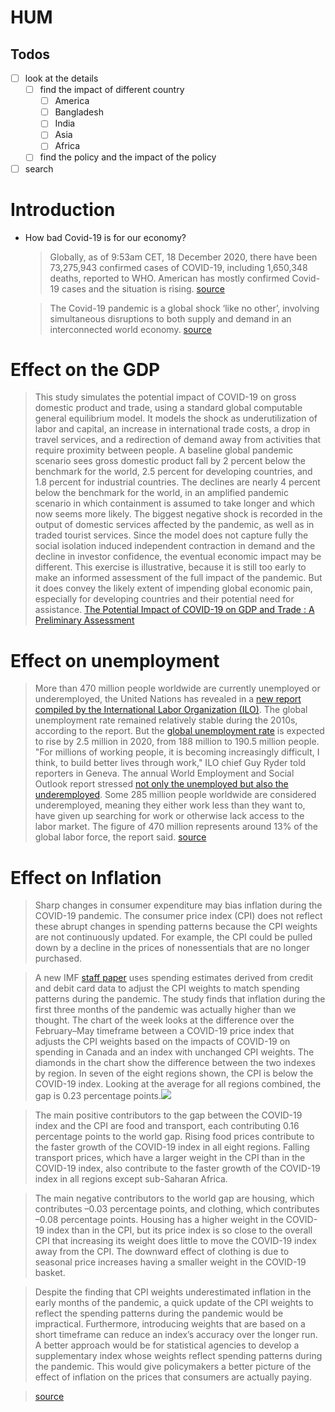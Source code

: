 # HUM
## Todos
- [ ] look at the details 
	- [ ] find the impact of different country
		- [ ] America
		- [ ] Bangladesh
		- [ ] India
		- [ ] Asia
		- [ ] Africa
	- [ ] find the policy and the impact of the policy
- [ ] search

# Introduction
- How bad Covid-19 is for our economy?
	> Globally, as of 9:53am CET, 18 December 2020, there have been 73,275,943 confirmed cases of COVID-19, including 1,650,348 deaths, reported to WHO. 
	> American has mostly confirmed Covid-19 cases and the situation is rising.
	> [source](https://covid19.who.int/?gclid=Cj0KCQiAw_H-BRD-ARIsALQE_2M2PfOeFW3JWQoWhaMlz8gWJiLw2bHnFn8x07r4jDFzQeuz9gTJeIgaAj_xEALw_wcB)

	>The Covid-19 pandemic is a global shock ‘like no other’, involving simultaneous disruptions to both supply and demand in an interconnected world economy.
	>[source](https://voxeu.org/article/economic-consequences-covid-19-multi-country-analysis)

# Effect on the GDP
> This study simulates the potential impact of COVID-19 on gross domestic product and trade, using a standard global computable general equilibrium model. It models the shock as underutilization of labor and capital, an increase in international trade costs, a drop in travel services, and a redirection of demand away from activities that require proximity between people. A baseline global pandemic scenario sees gross domestic product fall by 2 percent below the benchmark for the world, 2.5 percent for developing countries, and 1.8 percent for industrial countries. The declines are nearly 4 percent below the benchmark for the world, in an amplified pandemic scenario in which containment is assumed to take longer and which now seems more likely. The biggest negative shock is recorded in the output of domestic services affected by the pandemic, as well as in traded tourist services. Since the model does not capture fully the social isolation induced independent contraction in demand and the decline in investor confidence, the eventual economic impact may be different. This exercise is illustrative, because it is still too early to make an informed assessment of the full impact of the pandemic. But it does convey the likely extent of impending global economic pain, especially for developing countries and their potential need for assistance.
> [The Potential Impact of COVID-19 on GDP and Trade : A Preliminary Assessment](https://openknowledge.worldbank.org/handle/10986/33605)

# Effect on unemployment
>More than 470 million people worldwide are currently unemployed or underemployed, the United Nations has revealed in a [new report compiled by the International Labor Organization (ILO)](https://www.ilo.org/global/about-the-ilo/newsroom/news/WCMS_734454/lang--en/index.htm).
>The global unemployment rate remained relatively stable during the 2010s, according to the report. But the [global unemployment rate](https://www.dw.com/en/employment-fails-to-protect-against-poverty-study-shows/a-51546581) is expected to rise by 2.5 million in 2020, from 188 million to 190.5 million people.
>"For millions of working people, it is becoming increasingly difficult, I think, to build better lives through work," ILO chief Guy Ryder told reporters in Geneva.
>The annual World Employment and Social Outlook report stressed [not only the unemployed but also the underemployed](https://www.dw.com/en/true-scale-of-german-underemployment-revealed/a-50886887). Some 285 million people worldwide are considered underemployed, meaning they either work less than they want to, have given up searching for work or otherwise lack access to the labor market.
>The figure of 470 million represents around 13% of the global labor force, the report said.
>[source](https://www.dw.com/en/half-a-billion-unemployed-or-underemployed-worldwide-un-report/a-52081744)

# Effect on Inflation
>Sharp changes in consumer expenditure may bias inflation during the COVID-19 pandemic. 
>The consumer price index (CPI) does not reflect these abrupt changes in spending patterns because the CPI weights are not continuously updated. For example, the CPI could be pulled down by a decline in the prices of nonessentials that are no longer purchased.

>A new IMF [staff paper](https://www.imf.org/en/Publications/WP/Issues/2020/11/05/COVID-19-and-the-CPI-Is-Inflation-Underestimated-49856) uses spending estimates derived from credit and debit card data to adjust the CPI weights to match spending patterns during the pandemic. The study finds that inflation during the first three months of the pandemic was actually higher than we thought.
>The chart of the week looks at the difference over the February–May timeframe between a COVID-19 price index that adjusts the CPI weights based on the impacts of COVID-19 on spending in Canada and an index with unchanged CPI weights. The diamonds in the chart show the difference between the two indexes by region. In seven of the eight regions shown, the CPI is below the COVID-19 index. Looking at the average for all regions combined, the gap is 0.23 percentage points.![](https://blogs.imf.org/wp-content/uploads/2020/11/eng-cotw-cpi-nov-3-chart-1-872x1024.png)

>The main positive contributors to the gap between the COVID-19 index and the CPI are food and transport, each contributing 0.16 percentage points to the world gap. Rising food prices contribute to the faster growth of the COVID-19 index in all eight regions. Falling transport prices, which have a larger weight in the CPI than in the COVID-19 index, also contribute to the faster growth of the COVID-19 index in all regions except sub-Saharan Africa.

>The main negative contributors to the world gap are housing, which contributes –0.03 percentage points, and clothing, which contributes –0.08 percentage points. Housing has a higher weight in the COVID-19 index than in the CPI, but its price index is so close to the overall CPI that increasing its weight does little to move the COVID-19 index away from the CPI. The downward effect of clothing is due to seasonal price increases having a smaller weight in the COVID-19 basket.

>Despite the finding that CPI weights underestimated inflation in the early months of the pandemic, a quick update of the CPI weights to reflect the spending patterns during the pandemic would be impractical. Furthermore, introducing weights that are based on a short timeframe can reduce an index’s accuracy over the longer run. A better approach would be for statistical agencies to develop a supplementary index whose weights reflect spending patterns during the pandemic. This would give policymakers a better picture of the effect of inflation on the prices that consumers are actually paying.

>[source](https://blogs.imf.org/2020/11/10/data-disruption-the-impact-of-covid-19-on-inflation-measurement/)